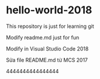 ﻿# hello-world-2018
This repository is just for learning git

Modify readme.md just for fun

Modify in Visual Studio Code 2018

Sửa file README.md từ MCS 2017 

4444444444444444